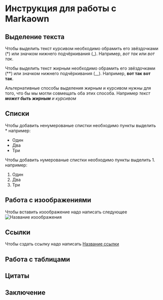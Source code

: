 # Инструкция для работы с Markaown

## Выделение текста

Чтобы выделить текст курсивом необходимо обрамить его звёздочками (*) или значком нижнего подчёркивания (_). Например, *вот так* или _вот так_.

Чтобы выделить текст жирным необходимо обрамить его звёздочками (**) или значком нижнего подчёркивания (__). Например, **вот так** __вот так__.

Альтернативные способы выделения жирным и курсивом нужны для того, что бы мы могли совмещать оба этих способа. Например _текст **может быть жирным** и курсивом_

## Списки

Чтобы добавить ненумерованые спистки необходимо пункты выделить * например: 
* Один
* Два
* Три

Чтобы добавить нумерованые спистки необходимо пункты выделить 1. например: 

1. Один
2. Два
3. Три

## Работа с изоображениями

Чтобы вставить изоображение надо написать следующее ![Название изоображения](1.png)

## Ссылки

Чтобы сздать ссылку надо написать [Название ссылки](https://www.youtube.com/watch?v=733pP9_EEH0)

## Работа с таблицами

## Цитаты

## Заключение